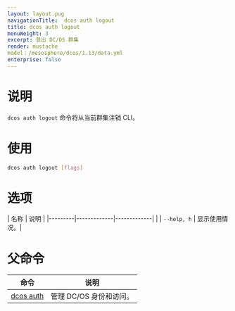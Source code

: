 ```yaml
---
layout: layout.pug
navigationTitle:  dcos auth logout
title: dcos auth logout
menuWeight: 3
excerpt: 登出 DC/OS 群集
render: mustache
model：/mesosphere/dcos/1.13/data.yml
enterprise: false
---
```



# 说明
`dcos auth logout` 命令将从当前群集注销 CLI。

# 使用

```bash
dcos auth logout [flags]
```
# 选项

| 名称 | 说明 |
|---------|-------------|-------------|
| | `--help, h` | 显示使用情况。|

# 父命令

| 命令 | 说明 |
|---------|-------------|
| [dcos auth](/mesosphere/dcos/1.13/cli/command-reference/dcos-auth/) | 管理 DC/OS 身份和访问。 |

